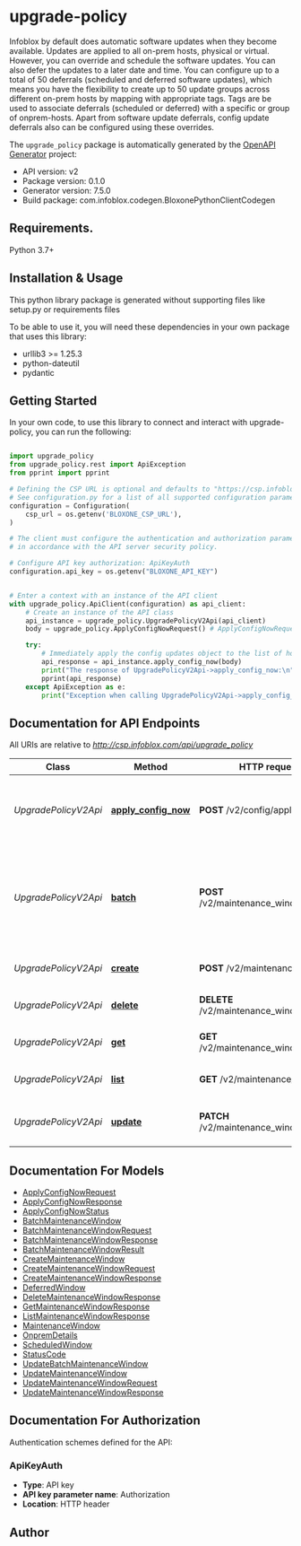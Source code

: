 # upgrade-policy
Infoblox by default does automatic software updates when they become available. Updates are applied to all on-prem hosts, physical or virtual. However, you can override and schedule the software updates. You can also defer the updates to a later date and time. You can configure up to a total of 50 deferrals (scheduled and deferred software updates), which means you have the flexibility to create up to 50 update groups across different on-prem hosts by mapping with appropriate tags. Tags are be used to associate deferrals (scheduled or deferred) with a specific or group of onprem-hosts. Apart from software update deferrals, config update deferrals also can be configured using these overrides.

The `upgrade_policy` package is automatically generated by the [OpenAPI Generator](https://openapi-generator.tech) project:

- API version: v2
- Package version: 0.1.0
- Generator version: 7.5.0
- Build package: com.infoblox.codegen.BloxonePythonClientCodegen

## Requirements.

Python 3.7+

## Installation & Usage

This python library package is generated without supporting files like setup.py or requirements files

To be able to use it, you will need these dependencies in your own package that uses this library:

* urllib3 >= 1.25.3
* python-dateutil
* pydantic

## Getting Started

In your own code, to use this library to connect and interact with upgrade-policy,
you can run the following:

```python

import upgrade_policy
from upgrade_policy.rest import ApiException
from pprint import pprint

# Defining the CSP URL is optional and defaults to "https://csp.infoblox.com"
# See configuration.py for a list of all supported configuration parameters.
configuration = Configuration(
    csp_url = os.getenv('BLOXONE_CSP_URL'),
)

# The client must configure the authentication and authorization parameters
# in accordance with the API server security policy.

# Configure API key authorization: ApiKeyAuth
configuration.api_key = os.getenv("BLOXONE_API_KEY")


# Enter a context with an instance of the API client
with upgrade_policy.ApiClient(configuration) as api_client:
    # Create an instance of the API class
    api_instance = upgrade_policy.UpgradePolicyV2Api(api_client)
    body = upgrade_policy.ApplyConfigNowRequest() # ApplyConfigNowRequest | 

    try:
        # Immediately apply the config updates object to the list of hosts
        api_response = api_instance.apply_config_now(body)
        print("The response of UpgradePolicyV2Api->apply_config_now:\n")
        pprint(api_response)
    except ApiException as e:
        print("Exception when calling UpgradePolicyV2Api->apply_config_now: %s\n" % e)

```

## Documentation for API Endpoints

All URIs are relative to *http://csp.infoblox.com/api/upgrade_policy*

Class | Method | HTTP request | Description
------------ | ------------- | ------------- | -------------
*UpgradePolicyV2Api* | [**apply_config_now**](upgrade_policy/docs/UpgradePolicyV2Api.md#apply_config_now) | **POST** /v2/config/apply_now | Immediately apply the config updates object to the list of hosts
*UpgradePolicyV2Api* | [**batch**](upgrade_policy/docs/UpgradePolicyV2Api.md#batch) | **POST** /v2/maintenance_windows/batch | Create, update and/or delete multiple maintenance windows in a single request
*UpgradePolicyV2Api* | [**create**](upgrade_policy/docs/UpgradePolicyV2Api.md#create) | **POST** /v2/maintenance_windows | Create a maintenance window
*UpgradePolicyV2Api* | [**delete**](upgrade_policy/docs/UpgradePolicyV2Api.md#delete) | **DELETE** /v2/maintenance_windows/{id} | Delete maintenance window
*UpgradePolicyV2Api* | [**get**](upgrade_policy/docs/UpgradePolicyV2Api.md#get) | **GET** /v2/maintenance_windows/{id} | Read a maintenance window
*UpgradePolicyV2Api* | [**list**](upgrade_policy/docs/UpgradePolicyV2Api.md#list) | **GET** /v2/maintenance_windows | List all the maintenance windows
*UpgradePolicyV2Api* | [**update**](upgrade_policy/docs/UpgradePolicyV2Api.md#update) | **PATCH** /v2/maintenance_windows/{id} | Update an existing maintenance window


## Documentation For Models

 - [ApplyConfigNowRequest](upgrade_policy/docs/ApplyConfigNowRequest.md)
 - [ApplyConfigNowResponse](upgrade_policy/docs/ApplyConfigNowResponse.md)
 - [ApplyConfigNowStatus](upgrade_policy/docs/ApplyConfigNowStatus.md)
 - [BatchMaintenanceWindow](upgrade_policy/docs/BatchMaintenanceWindow.md)
 - [BatchMaintenanceWindowRequest](upgrade_policy/docs/BatchMaintenanceWindowRequest.md)
 - [BatchMaintenanceWindowResponse](upgrade_policy/docs/BatchMaintenanceWindowResponse.md)
 - [BatchMaintenanceWindowResult](upgrade_policy/docs/BatchMaintenanceWindowResult.md)
 - [CreateMaintenanceWindow](upgrade_policy/docs/CreateMaintenanceWindow.md)
 - [CreateMaintenanceWindowRequest](upgrade_policy/docs/CreateMaintenanceWindowRequest.md)
 - [CreateMaintenanceWindowResponse](upgrade_policy/docs/CreateMaintenanceWindowResponse.md)
 - [DeferredWindow](upgrade_policy/docs/DeferredWindow.md)
 - [DeleteMaintenanceWindowResponse](upgrade_policy/docs/DeleteMaintenanceWindowResponse.md)
 - [GetMaintenanceWindowResponse](upgrade_policy/docs/GetMaintenanceWindowResponse.md)
 - [ListMaintenanceWindowResponse](upgrade_policy/docs/ListMaintenanceWindowResponse.md)
 - [MaintenanceWindow](upgrade_policy/docs/MaintenanceWindow.md)
 - [OnpremDetails](upgrade_policy/docs/OnpremDetails.md)
 - [ScheduledWindow](upgrade_policy/docs/ScheduledWindow.md)
 - [StatusCode](upgrade_policy/docs/StatusCode.md)
 - [UpdateBatchMaintenanceWindow](upgrade_policy/docs/UpdateBatchMaintenanceWindow.md)
 - [UpdateMaintenanceWindow](upgrade_policy/docs/UpdateMaintenanceWindow.md)
 - [UpdateMaintenanceWindowRequest](upgrade_policy/docs/UpdateMaintenanceWindowRequest.md)
 - [UpdateMaintenanceWindowResponse](upgrade_policy/docs/UpdateMaintenanceWindowResponse.md)


<a id="documentation-for-authorization"></a>
## Documentation For Authorization


Authentication schemes defined for the API:
<a id="ApiKeyAuth"></a>
### ApiKeyAuth

- **Type**: API key
- **API key parameter name**: Authorization
- **Location**: HTTP header


## Author




